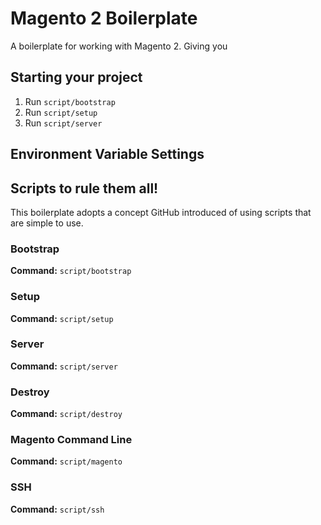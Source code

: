 # Magento 2 Boilerplate

A boilerplate for working with Magento 2. Giving you

## Starting your project
1. Run `script/bootstrap`
2. Run `script/setup`
3. Run `script/server`

## Environment Variable Settings

## Scripts to rule them all!
This boilerplate adopts a concept GitHub introduced of using scripts that are simple to use.

### Bootstrap
**Command:** `script/bootstrap`

### Setup
**Command:** `script/setup`

### Server
**Command:** `script/server`

### Destroy
**Command:** `script/destroy`

### Magento Command Line
**Command:** `script/magento`

### SSH
**Command:** `script/ssh`
